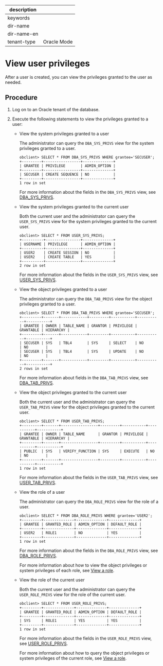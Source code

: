 | description ||
|---|---|
| keywords ||
| dir-name ||
| dir-name-en ||
| tenant-type | Oracle Mode |

# View user privileges

After a user is created, you can view the privileges granted to the user as needed.

## Procedure

1. Log on to an Oracle tenant of the database.

2. Execute the following statements to view the privileges granted to a user:

   * View the system privileges granted to a user

      The administrator can query the `DBA_SYS_PRIVS` view for the system privileges granted to a user.

      ```shell
      obclient> SELECT * FROM DBA_SYS_PRIVS WHERE grantee='SECUSER';
      +---------+-----------------+--------------+
      | GRANTEE | PRIVILEGE       | ADMIN_OPTION |
      +---------+-----------------+--------------+
      | SECUSER | CREATE SEQUENCE | NO           |
      +---------+-----------------+--------------+
      1 row in set
      ```

      For more information about the fields in the `DBA_SYS_PRIVS` view, see [DBA_SYS_PRIVS](../../../../../700.reference/700.system-views/500.system-view-of-oracle-mode/200.dictionary-view-of-oracle-mode/20600.dba_sys_privs-of-oracle-mode.md).

   * View the system privileges granted to the current user

      Both the current user and the administrator can query the `USER_SYS_PRIVS` view for the system privileges granted to the current user.

      ```shell
      obclient> SELECT * FROM USER_SYS_PRIVS;
      +----------+----------------+--------------+
      | USERNAME | PRIVILEGE      | ADMIN_OPTION |
      +----------+----------------+--------------+
      | USER2    | CREATE SESSION | NO           |
      | USER2    | CREATE TABLE   | YES          |
      +----------+----------------+--------------+
      2 row in set
      ```

      For more information about the fields in the `USER_SYS_PRIVS` view, see [USER_SYS_PRIVS](../../../../../700.reference/700.system-views/500.system-view-of-oracle-mode/200.dictionary-view-of-oracle-mode/30200.user_sys_privs-of-oracle-mode.md).

   * View the object privileges granted to a user

      The administrator can query the `DBA_TAB_PRIVS` view for the object privileges granted to a user.

      ```shell
      obclient> SELECT * FROM DBA_TAB_PRIVS WHERE grantee='SECUSER';
      +---------+-------+------------+---------+-----------+-----------+-----------+
      | GRANTEE | OWNER | TABLE_NAME | GRANTOR | PRIVILEGE | GRANTABLE | HIERARCHY |
      +---------+-------+------------+---------+-----------+-----------+-----------+
      | SECUSER | SYS   | TBL4       | SYS     | SELECT    | NO        | NO        |
      | SECUSER | SYS   | TBL4       | SYS     | UPDATE    | NO        | NO        |
      +---------+-------+------------+---------+-----------+-----------+-----------+
      2 rows in set
      ```

      For more information about fields in the `DBA_TAB_PRIVS` view, see [DBA_TAB_PRIVS](../../../../../700.reference/700.system-views/500.system-view-of-oracle-mode/200.dictionary-view-of-oracle-mode/21400.dba_tab_privs-of-oracle-mode.md).

   * View the object privileges granted to the current user

      Both the current user and the administrator can query the `USER_TAB_PRIVS` view for the object privileges granted to the current user.

      ```shell
      obclient> SELECT * FROM USER_TAB_PRIVS;
      +---------+-------+-----------------+---------+-----------+-----------+-----------+
      | GRANTEE | OWNER | TABLE_NAME      | GRANTOR | PRIVILEGE | GRANTABLE | HIERARCHY |
      +---------+-------+-----------------+---------+-----------+-----------+-----------+
      | PUBLIC  | SYS   | VERIFY_FUNCTION | SYS     | EXECUTE   | NO        | NO        |
      +---------+-------+-----------------+---------+-----------+-----------+-----------+
      1 row in set
      ```

      For more information about the fields in the `USER_TAB_PRIVS` view, see [USER_TAB_PRIVS](../../../../../700.reference/700.system-views/500.system-view-of-oracle-mode/200.dictionary-view-of-oracle-mode/31000.user_tab_privs-of-oracle-mode.md).

   * View the role of a user

      The administrator can query the `DBA_ROLE_PRIVS` view for the role of a user.

      ```shell
      obclient> SELECT * FROM DBA_ROLE_PRIVS WHERE grantee='USER2';
      +---------+--------------+--------------+--------------+
      | GRANTEE | GRANTED_ROLE | ADMIN_OPTION | DEFAULT_ROLE |
      +---------+--------------+--------------+--------------+
      | USER2   | ROLE1        | NO           | YES          |
      +---------+--------------+--------------+--------------+
      1 row in set
      ```

      For more information about the fields in the `DBA_ROLE_PRIVS` view, see [DBA_ROLE_PRIVS](../../../../../700.reference/700.system-views/500.system-view-of-oracle-mode/200.dictionary-view-of-oracle-mode/18200.dba_role_privs-of-oracle-mode.md).

      For more information about how to view the object privileges or system privileges of each role, see [View a role](400.manage-roles-of-oracle-mode/600.view-roles-of-oracle-mode.md).

   * View the role of the current user

      Both the current user and the administrator can query the `USER_ROLE_PRIVS` view for the role of the current user.

      ```shell
      obclient> SELECT * FROM USER_ROLE_PRIVS;
      +---------+--------------+--------------+--------------+
      | GRANTEE | GRANTED_ROLE | ADMIN_OPTION | DEFAULT_ROLE |
      +---------+--------------+--------------+--------------+
      | SYS     | ROLE1        | YES          | YES          |
      +---------+--------------+--------------+--------------+
      1 row in set
      ```

      For more information about the fields in the `USER_ROLE_PRIVS` view, see [USER_ROLE_PRIVS](../../../../../700.reference/700.system-views/500.system-view-of-oracle-mode/200.dictionary-view-of-oracle-mode/29000.user_role_privs-of-oracle-mode.md).

      For more information about how to query the object privileges or system privileges of the current role, see [View a role](400.manage-roles-of-oracle-mode/600.view-roles-of-oracle-mode.md).